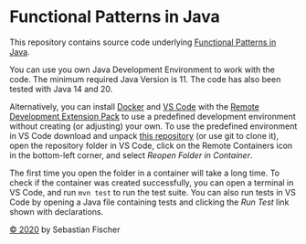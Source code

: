 # Functional Patterns in Java

This repository contains source code underlying
[Functional Patterns in Java](https://sebfisch.github.io/java-fun/).

You can use you own Java Development Environment to work with the code.
The minimum required Java Version is 11.
The code has also been tested with Java 14 and 20.

Alternatively, you can install 
[Docker](https://docs.docker.com/get-docker/)
and 
[VS Code](https://code.visualstudio.com/download)
with the 
[Remote Development Extension Pack](https://marketplace.visualstudio.com/items?itemName=ms-vscode-remote.vscode-remote-extensionpack)
to use a predefined development environment without creating (or adjusting) your own.
To use the predefined environment in VS Code 
download and unpack
[this repository](https://github.com/sebfisch/java-fun-code/archive/main.zip)
(or use git to clone it),
open the repository folder in VS Code,
click on the Remote Containers icon in the bottom-left corner, 
and select *Reopen Folder in Container*.

The first time you open the folder in a container will take a long time.
To check if the container was created successfully,
you can open a terminal in VS Code,
and run `mvn test` to run the test suite.
You can also run tests in VS Code
by opening a Java file containing tests
and clicking the *Run Test* link shown with declarations.

[© 2020](https://creativecommons.org/licenses/by-sa/2.0/)
by Sebastian Fischer
